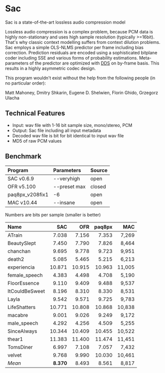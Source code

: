 # Sac
Sac is a state-of-the-art lossless audio compression model

Lossless audio compression is a complex problem, because PCM data is highly non-stationary and uses high sample resolution (typically >=16bit). That's why classic context modelling suffers from context dilution problems. Sac employs a simple OLS-NLMS predictor per frame including bias correction. Prediction residuals are encoded using a sophisticated bitplane coder including SSE and various forms of probability estimations. Meta-parameters of the predictor are optimized with [DDS](https://agupubs.onlinelibrary.wiley.com/doi/10.1029/2005WR004723) on by-frame basis. This results in a highly asymmetric codec design. 

This program wouldn't exist without the help from the following people (in no particular order):

Matt Mahoney, Dmitry Shkarin, Eugene D. Shelwien, Florin Ghido, Grzegorz Ulacha

## Technical Features
* Input: wav file with 1-16 bit sample size, mono/stereo, PCM
* Output: Sac file including all input metadata
* Decoded wav file is bit for bit identical to input wav file
* MD5 of raw PCM values
 
## Benchmark
|Program|Parameters|Source|
|:-|:-|:-|
|SAC v0.6.9|--veryhigh|open|
|OFR v5.100|--preset max|closed|
|paq8px_v208fix1|-6|open|
|MAC v10.44|--insane|open|

Numbers are bits per sample (smaller is better)

| Name  | SAC | OFR | paq8px | MAC |
|:---|---:|---:|---:|---:|
|ATrain|7.038|7.156|7.353|7,269|
|BeautySlept|7.450|7.790|7.826|8,464|
|chanchan|9.695|9.778|9.723|9,951|
|death2|5.085|5.465|5.215|6,213|
|experiencia|10.871|10.915|10.963|11,005|
|female_speech|4.383|4.498|4.708|5,190|
|FloorEssence|9.110|9.409|9.488|9,537|
|ItCouldBeSweet|8.196|8.310|8.330|8,531|
|Layla|9.542|9.571|9.725|9,783|
|LifeShatters|10.771|10.808|10.868|10,838|
|macabre|9.001|9.026|9.249|9,172|
|male_speech|4.292|4.256|4.509|5,255|
|SinceAlways|10.344|10.409|10.455|10,522|
|thear1|11.383|11.400|11.474|11,451|
|TomsDiner|6.997|7.108|7.057|7,432|
|velvet|9.768|9.990|10.030|10,461|
|*Mean*|**8.370**|8.493|8.561|8,817|

